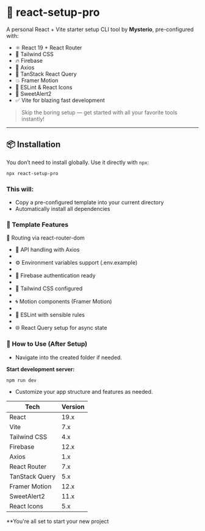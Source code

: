 # 🚀 react-setup-pro

A personal React + Vite starter setup CLI tool by **Mysterio**, pre-configured with:

- ⚛️ React 19 + React Router
- 🎨 Tailwind CSS
- 🔥 Firebase
- 🔁 Axios
- 🎯 TanStack React Query
- 💥 Framer Motion
- 🧠 ESLint & React Icons
- 🍃 SweetAlert2
- ✅ Vite for blazing fast development

> Skip the boring setup — get started with all your favorite tools instantly!

---

## 📦 Installation

You don’t need to install globally. Use it directly with `npx`:

```bash
npx react-setup-pro
```
### This will:
  - Copy a pre-configured template into your current directory
  - Automatically install all dependencies


### 📁 Template Features
🔄 Routing via react-router-dom

- 📡 API handling with Axios
- 
- ⚙️ Environment variables support (.env.example)
- 
- 🔐 Firebase authentication ready
- 
- 🎨 Tailwind CSS configured
- 
- 🌀 Motion components (Framer Motion)
- 
- 🚨 ESLint with sensible rules
- 
- 🌐 React Query setup for async state


### 🧪 How to Use (After Setup)
  - Navigate into the created folder if needed.

**Start development server:**
```bash
npm run dev
```
  - Customize your app structure and features as needed.

| Tech           | Version  |
|----------------|----------|
| React          | 19.x     |
| Vite           | 7.x      |
| Tailwind CSS   | 4.x      |
| Firebase       | 12.x     |
| Axios          | 1.x      |
| React Router   | 7.x      |
| TanStack Query | 5.x      |
| Framer Motion  | 12.x     |
| SweetAlert2    | 11.x     |
| React Icons    | 5.x      |

**You're all set to start your new project
